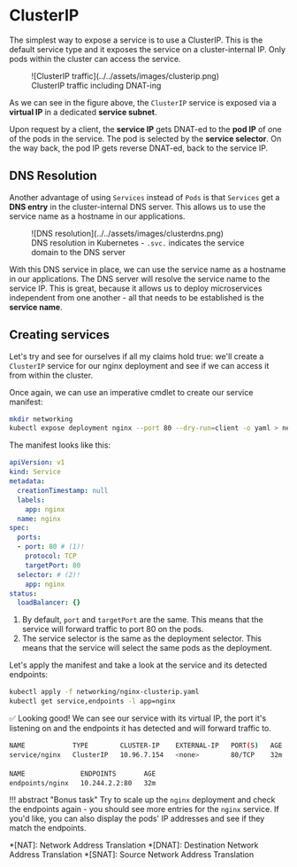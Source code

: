 # ClusterIP

The simplest way to expose a service is to use a ClusterIP. This is the default service type and it exposes the service on a cluster-internal IP. Only pods within the cluster can access the service.

<figure markdown>
  ![ClusterIP traffic](../../assets/images/clusterip.png)
  <figcaption>ClusterIP traffic including DNAT-ing</figcaption>
</figure>

As we can see in the figure above, the `ClusterIP` service is exposed via a **virtual IP** in a dedicated **service subnet**.

Upon request by a client, the **service IP** gets DNAT-ed to the **pod IP** of one of the pods in the service. The pod is selected by the **service selector**. On the way back, the pod IP gets reverse DNAT-ed, back to the service IP.

## DNS Resolution

Another advantage of using `Services` instead of `Pods` is that `Services` get a **DNS entry** in the cluster-internal DNS server. This allows us to use the service name as a hostname in our applications.

<figure markdown>
  ![DNS resolution](../../assets/images/clusterdns.png)
  <figcaption>DNS resolution in Kubernetes - <code>.svc.</code> indicates the service domain to the DNS server</figcaption>
</figure>

With this DNS service in place, we can use the service name as a hostname in our applications. The DNS server will resolve the service name to the service IP. This is great, because it allows us to deploy microservices independent from one another - all that needs to be established is the **service name**.

## Creating services

Let's try and see for ourselves if all my claims hold true: we'll create a `ClusterIP` service for our nginx deployment and see if we can access it from within the cluster.

Once again, we can use an imperative cmdlet to create our service manifest:

```bash
mkdir networking
kubectl expose deployment nginx --port 80 --dry-run=client -o yaml > networking/nginx-clusterip.yaml
```

The manifest looks like this:

<div class="annotate" markdown>

```yaml
apiVersion: v1
kind: Service
metadata:
  creationTimestamp: null
  labels:
    app: nginx
  name: nginx
spec:
  ports:
  - port: 80 # (1)!
    protocol: TCP
    targetPort: 80
  selector: # (2)!
    app: nginx
status:
  loadBalancer: {}
```

</div>

1.  By default, `port` and `targetPort` are the same. This means that the service will forward traffic to port 80 on the pods.
2.  The service selector is the same as the deployment selector. This means that the service will select the same pods as the deployment.

Let's apply the manifest and take a look at the service and its detected endpoints:

```bash
kubectl apply -f networking/nginx-clusterip.yaml
kubectl get service,endpoints -l app=nginx
```

✅ Looking good! We can see our service with its virtual IP, the port it's listening on and the endpoints it has detected and will forward traffic to.

```bash
NAME            TYPE        CLUSTER-IP    EXTERNAL-IP   PORT(S)   AGE
service/nginx   ClusterIP   10.96.7.154   <none>        80/TCP    32m

NAME              ENDPOINTS       AGE
endpoints/nginx   10.244.2.2:80   32m
```

!!! abstract "Bonus task"
    Try to scale up the `nginx` deployment and check the endpoints again - you should see more entries for the `nginx` service. If you'd like, you can also display the pods' IP addresses and see if they match the endpoints.

*[NAT]: Network Address Translation
*[DNAT]: Destination Network Address Translation
*[SNAT]: Source Network Address Translation